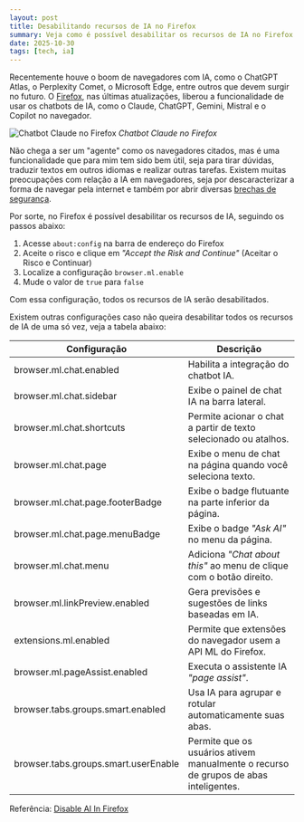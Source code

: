 ```yaml
---
layout: post
title: Desabilitando recursos de IA no Firefox
summary: Veja como é possível desabilitar os recursos de IA no Firefox.
date: 2025-10-30
tags: [tech, ia]
---
```


Recentemente houve o boom de navegadores com IA, como o ChatGPT Atlas, o Perplexity Comet, o Microsoft Edge, entre outros que devem surgir no futuro. O [Firefox](https://www.firefox.com/pt-BR/), nas últimas atualizações, liberou a funcionalidade de usar os chatbots de IA, como o Claude, ChatGPT, Gemini, Mistral e o Copilot no navegador.

![Chatbot Claude no Firefox](https://i.ibb.co/F4bsxsr7/firefox-ia-chatbot.png)
_Chatbot Claude no Firefox_

Não chega a ser um "agente" como os navegadores citados, mas é uma funcionalidade que para mim tem sido bem útil, seja para tirar dúvidas, traduzir textos em outros idiomas e realizar outras tarefas. Existem muitas preocupações com relação a IA em navegadores, seja por descaracterizar a forma de navegar pela internet e também por abrir diversas [brechas de segurança](https://venturebeat.com/ai/when-your-ai-browser-becomes-your-enemy-the-comet-security-disaster).

Por sorte, no Firefox é possível desabilitar os recursos de IA, seguindo os passos abaixo:

1. Acesse `about:config` na barra de endereço do Firefox
2. Aceite o risco e clique em _"Accept the Risk and Continue"_ (Aceitar o Risco e Continuar)
3. Localize a configuração `browser.ml.enable`
4. Mude o valor de `true` para `false`

Com essa configuração, todos os recursos de IA serão desabilitados.

Existem outras configurações caso não queira desabilitar todos os recursos de IA de uma só vez, veja a tabela abaixo:

| Configuração                         | Descrição                                                                            |
| ------------------------------------ | ------------------------------------------------------------------------------------ |
| browser.ml.chat.enabled              | Habilita a integração do chatbot IA.                                                 |
| browser.ml.chat.sidebar              | Exibe o painel de chat IA na barra lateral.                                          |
| browser.ml.chat.shortcuts            | Permite acionar o chat a partir de texto selecionado ou atalhos.                     |
| browser.ml.chat.page                 | Exibe o menu de chat na página quando você seleciona texto.                          |
| browser.ml.chat.page.footerBadge     | Exibe o badge flutuante na parte inferior da página.                                 |
| browser.ml.chat.page.menuBadge       | Exibe o badge _"Ask AI"_ no menu da página.                                          |
| browser.ml.chat.menu                 | Adiciona _"Chat about this"_ ao menu de clique com o botão direito.                  |
| browser.ml.linkPreview.enabled       | Gera previsões e sugestões de links baseadas em IA.                                  |
| extensions.ml.enabled                | Permite que extensões do navegador usem a API ML do Firefox.                         |
| browser.ml.pageAssist.enabled        | Executa o assistente IA _"page assist"_.                                             |
| browser.tabs.groups.smart.enabled    | Usa IA para agrupar e rotular automaticamente suas abas.                             |
| browser.tabs.groups.smart.userEnable | Permite que os usuários ativem manualmente o recurso de grupos de abas inteligentes. |

Referência: [Disable AI In Firefox](https://flamedfury.com/posts/disable-ai-in-firefox/)
